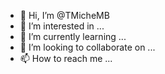 - 👋 Hi, I’m @TMicheMB
- 👀 I’m interested in ...
- 🌱 I’m currently learning ...
- 💞️ I’m looking to collaborate on ...
- 📫 How to reach me ...

<!---
TMicheMB/TMicheMB is a ✨ special ✨ repository because its `README.md` (this file) appears on your GitHub profile.
You can click the Preview link to take a look at your changes.
--->
